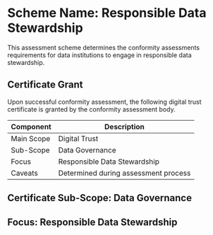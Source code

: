 # Scheme Name: Responsible Data Stewardship

This assessment scheme determines the conformity assessments requirements for data institutions to engage in responsible data stewardship.

## Certificate Grant

Upon successful conformity assessment, the following digital trust certificate is granted by the conformity assessment body.

|Component|Description|
|---|---|
|Main Scope|Digital Trust|
|Sub-Scope|Data Governance|
|Focus|Responsible Data Stewardship|
|Caveats|Determined during assessment process|

## Certificate Sub-Scope: Data Governance

## Focus: Responsible Data Stewardship

